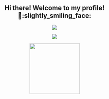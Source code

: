 <h2 align='center'>
Hi there! Welcome to my profile! 👋:slightly_smiling_face:
</h2>
<p align="center">
 <a href="https://www.linkedin.com/in/prgalhardo/" >
  <img src="https://img.shields.io/badge/LinkedIn-0077B5?style=for-the-badge&logo=linkedin&logoColor=white" />
 </a>
</p>
<p align='center'>
 <img src='https://github-readme-stats.vercel.app/api/top-langs/?username=prgalhardo&langs_count=8'>
</p>
<p align="center"> 
<a href="https://www.codewars.com/users/prgalhardo" target="_blank">
 <img width="165" src="https://www.codewars.com/users/prgalhardo/badges/micro" />
</a>
</p>
